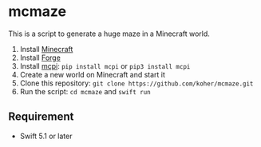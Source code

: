 # mcmaze

This is a script to generate a huge maze in a Minecraft world.

1. Install [Minecraft](https://www.minecraft.net/en-us/store/minecraft-java-edition)
2. Install [Forge](http://files.minecraftforge.net/maven/net/minecraftforge/forge/index_1.12.2.html)
3. Install [mcpi](https://pypi.org/project/mcpi/): `pip install mcpi` or `pip3 install mcpi`
4. Create a new world on Minecraft and start it
5. Clone this repository: `git clone https://github.com/koher/mcmaze.git`
6. Run the script: `cd mcmaze` and `swift run`

## Requirement

- Swift 5.1 or later

